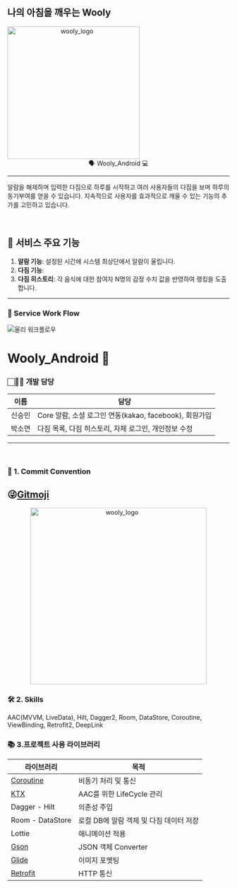 ## 나의 아침을 깨우는 Wooly

<div align="center" style="display:flex;">
	<img width="300" height="300" alt="wooly_logo" src="https://user-images.githubusercontent.com/43838030/114301612-9b230180-9b00-11eb-889e-dd7981d2a5ae.png">
</div>
<div align="center">
🗣 Wooly_Android 💻
</div>

---
알람을 해제하며 입력한 다짐으로 하루를 시작하고 여러 사용자들의 다짐을 보며 하루의 동기부여를 얻을 수 있습니다. 지속적으로 사용자를 효과적으로 깨울 수 있는 기능의 추가를 고민하고 있습니다. <br> 

&nbsp;

## 💜 서비스 주요 기능
  1. **알람 기능**: 설정된 시간에 시스템 최상단에서 알람이 울립니다. 
  2. **다짐 기능**: 
  3. **다짐 히스토리**: 각 음식에 대한 참여자 N명의 감정 수치 값을 반영하여 랭킹을 도출합니다. 

------

### 📄 Service Work Flow
![울리 워크플로우](https://user-images.githubusercontent.com/43838030/116832295-71d12f00-abef-11eb-8188-43c94fdac2ac.JPG)

# Wooly_Android :loudspeaker:

### 🏻👨‍👧 개발 담당

| 이름                                                  | 담당                                                    |
| ------------------------------------------------------------ | ------------------------------------------------------- |
| 신승민 | Core 알람,  소셜 로그인 연동(kakao, facebook), 회원가입 |
| 박소연 | 다짐 목록, 다짐 히스토리, 자체 로그인, 개인정보 수정 |

------
&nbsp;

### 🔀 1. Commit Convention
## 😜[Gitmoji](https://gitmoji.dev/)
<div align="center"><img width="400" height="400" alt="wooly_logo" src="https://user-images.githubusercontent.com/43838030/116831425-49930180-abea-11eb-89af-e0780b88e0d1.JPG"></div>
<!--| 이름                                                  | 담당                                                    |
| ------------------------------------------------------------ | ------------------------------------------------------- |
| 신승민 | Core 알람,  소셜 로그인 연동(kakao, facebook), 회원가입 |
| 박소연 | 다짐 목록, 다짐 히스토리, 자체 로그인, 개인정보 수정 |-->



### 🛠 2. Skills
AAC(MVVM, LiveData), Hilt, Dagger2, Room, DataStore, Coroutine, ViewBinding, Retrofit2, DeepLink



### 📚 3.프로젝트 사용 라이브러리

| 라이브러리                                                   | 목적                                                    |
| ------------------------------------------------------------ | ------------------------------------------------------- |
| [Coroutine](https://developer.android.com/topic/libraries/architecture/coroutines) | 비동기 처리 및 통신 |
| [KTX](https://developer.android.com/kotlin/ktx?hl=ko) | AAC를 위한 LifeCycle 관리 |
| Dagger - Hilt | 의존성 주입 |
| Room - DataStore | 로컬 DB에 알람 객체 및 다짐 데이터 저장  |
| Lottie | 애니메이션 적용 |
| [Gson](https://github.com/google/gson) | JSON 객체 Converter |
| [Glide](https://github.com/bumptech/glide) | 이미지 포멧팅 |
| [Retrofit](https://square.github.io/retrofit/) | HTTP 통신 |

<!--
### 📚 2. Activity 구조

|                  Activity   |                 Description   |
| ----------------------------------- | ------------------------------------------- |
| MainActivity  |  앱의 메인 화면    |
| MakeUrlActivity  | 그룹의 입장 코드 생성 |
| JoinActivity  |  입장코드를 입력하여 그룹에 참여  |
| PreferenceCheckActivity  | 사용자의 메뉴 선호도 조사를 진행(호불호 메뉴 1개씩 입력)   |
| WaitingActivity  | 그룹 참여 인원의 진행 싱크를 맞추기 위한 대기페이지  |
| EmotionAnalysisActivity  |  입력된 메뉴 기반으로 CBF알고리즘을 통해 추천된 10개의 메뉴에 대한 감정 분석을 진행 |
| RankingActivity  |  그룹의 사용자가 좋아할만한 10개 메뉴의 랭킹 도출 |
| MapActivity  | 현재 위치 기반으로 해당 메뉴를 판매하는 주변 음식점 위치 정보를 보여줌 |
| ChartActivity  | 사용자들의 호불호 분석 결과를  |
-->
